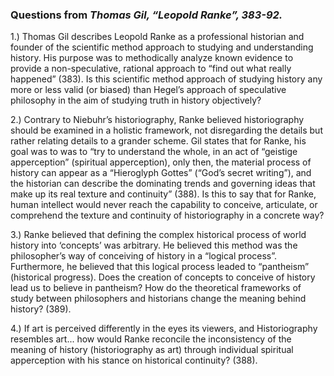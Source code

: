 ### Questions from *Thomas Gil, “Leopold Ranke”, 383-92.*

1.) Thomas Gil describes Leopold Ranke as a professional historian and founder of the scientific method approach to studying and understanding history. His purpose was to methodically analyze known evidence to provide a non-speculative, rational approach to “find out what really happened” (383). Is this scientific method approach of studying history any more or less valid (or biased) than Hegel’s approach of speculative philosophy in the aim of studying truth in history objectively? 

2.) Contrary to Niebuhr’s historiography, Ranke believed historiography should be examined in a holistic framework, not disregarding the details but rather relating details to a grander scheme. Gil states that for Ranke, his goal was to was to “try to understand the whole, in an act of “geistige apperception” (spiritual apperception), only then, the material process of history can appear as a “Hieroglyph Gottes” (“God’s secret writing”), and the historian can describe the dominating trends and governing ideas that make up its real texture and continuity” (388).  Is this to say that for Ranke, human intellect would never reach the capability to conceive, articulate, or comprehend the texture and continuity of historiography in a concrete way? 

3.) Ranke believed that defining the complex historical process of world history into ‘concepts’ was arbitrary. He believed this method was the philosopher’s way of conceiving of history in a “logical process”. Furthermore, he believed that this logical process leaded to “pantheism” (historical progress). Does the creation of concepts to conceive of history lead us to believe in pantheism? How do the theoretical frameworks of study between philosophers and historians change the meaning behind history? (389).

4.) If art is perceived differently in the eyes its viewers, and Historiography resembles art... how would Ranke reconcile the inconsistency of the meaning of history (historiography as art) through individual spiritual apperception with his stance on historical continuity? (388).
